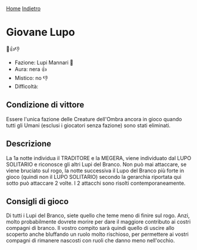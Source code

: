 [Home](/wherewolf-rules)
[Indietro](..)

# Giovane Lupo

<span class='emoji'>🐺👍👎</span>

- Fazione: Lupi Mannari <span class='emoji'>🐺</span>
- Aura: nera <span class='emoji'>👍</span>
- Mistico: no <span class='emoji'>👎</span>
- Difficoltà: 

## Condizione di vittore

Essere l'unica fazione delle Creature dell'Ombra ancora in gioco quando tutti gli Umani (esclusi i giocatori senza fazione) sono stati eliminati.

## Descrizione

La 1a notte individua il TRADITORE e la MEGERA, viene individuato dal LUPO SOLITARIO e riconosce gli altri Lupi del Branco. Non può mai attaccare, se viene bruciato sul rogo, la notte successiva il Lupo del Branco più forte in gioco (quindi non il LUPO SOLITARIO) secondo la gerarchia riportata qui sotto può attaccare 2 volte. I 2 attacchi sono risolti contemporaneamente.

## Consigli di gioco

Di tutti i Lupi del Branco, siete quello che teme meno di finire sul rogo. Anzi, molto probabilmente dovrete morire per dare il maggiore contributo ai costri compagni di branco. Il vostro compito sarà quindi quello di uscire allo scoperto anche bluffando un ruolo molto rischioso, per permettere ai vostri compagni di rimanere nascosti con ruoli che danno meno nell'occhio.
